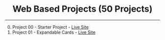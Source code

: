 <h1 align = "center" >
Web Based Projects (50 Projects) </h1>

<hr>

00. Project 00 - Starter Project - [Live Site](https://hardcore-noyce-38d2e3.netlify.app/)
01. Project 01 - Expandable Cards - [Live Site](https://romantic-mcclintock-1687a3.netlify.app/)

